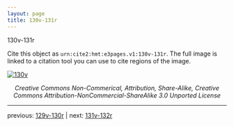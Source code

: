 ```yaml
---
layout: page
title: 130v-131r
---
```


130v-131r

Cite this object as `urn:cite2:hmt:e3pages.v1:130v-131r`.  The full image is linked to a citation tool you can use to cite regions of the image.

[![130v](http://www.homermultitext.org/iipsrv?IIIF=/project/homer/pyramidal/deepzoom/hmt/e3bifolio/v1/E3_130v_131r.tif/full/800,/0/default.jpg)](http://www.homermultitext.org/ict2/?urn=urn:cite2:hmt:e3bifolio.v1:E3_130v_131r) 

<p style="text-align: center; font-style: italic;">Creative Commons Non-Commerical, Attribution, Share-Alike, Creative Commons Attribution-NonCommercial-ShareAlike 3.0 Unported License</p>

---

previous: [129v-130r](../129v-130r/) | next: [131v-132r](../131v-132r/)